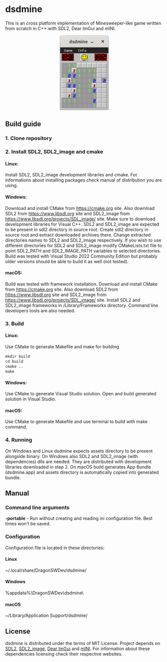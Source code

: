 # dsdmine
This is an cross platform implementation of Minesweeper-like game written from scratch in C++ with SDL2, Dear ImGui and mINI. 

<span style="display:block;text-align:center">![Screenshot](./doc/screenshot.png)

## Build guide

### 1. Clone repository

### 2. Install SDL2, SDL2_image and cmake 

#### Linux:
Install SDL2, SDL2_image development libraries and cmake. For informations about installing packages check manual of distribution you are using.

#### Windows:
Download and install CMake from https://cmake.org site. Also download SDL2 from https://www.libsdl.org site and SDL2_image from https://www.libsdl.org/projects/SDL_image/ site. Make sure to download development libraries for Visual C++. SDL2 and SDL2_image are expected to be present in sdl2 directory in source root. Create sdl2 directory in source root and extract downloaded archives there. Change extracted directories names to SDL2 and SDL2_image respectively. If you wish to use different directories for SDL2 and SDL2_image modify CMakeLists.txt file to point SDL2_PATH and SDL2_IMAGE_PATH variables to selected directories. Build was tested with Visual Studio 2022 Community Edition but probably older versions should be able to build it as well (not tested).

#### macOS:
Build was tested with framework installation. Download and install CMake from https://cmake.org site. Also download SDL2 from https://www.libsdl.org site and SDL2_image from https://www.libsdl.org/projects/SDL_image/ site. Install SDL2 and SDL2_image frameworks in /Library/Frameworks directory. Command line developers tools are also needed.

### 3. Build
#### Linux:
Use CMake to generate Makefile and make for building
```console
mkdir build
cd build
cmake ..
make
```

#### Windows:
Use CMake to generate Visual Studio solution. Open and build generated solution in Visual Studio.

#### macOS:
Use CMake to generate Makefile and use terminal to build with make command.

### 4. Running

On Windows and Linux dsdmine expects assets directory to be present alongside binary. On Windows also SDL2 and SDL2_image (with dependencies) dlls are needed. They are distributed with development libraries downloaded in step 2. On macOS build generates App Bundle (dsdmine.app) and assets directory is automatically copied into generated bundle.

## Manual
### Command line arguments

**-portable** - Run without creating and reading ini configuration file. Best times won't be saved.

### Configuration
Configuration file is located in these directories:

#### Linux
~/.local/share/DragonSWDev/dsdmine/

#### Windows
%appdata%\DragonSWDev\dsdmine\

#### macOS
~/Library/Application Support/dsdmine/

## License
dsdmine is distributed under the terms of MIT License. Project depends on [SDL2](https://www.libsdl.org), [SDL2_image](https://www.libsdl.org/projects/SDL_image/), [Dear ImGui](https://github.com/ocornut/imgui) and [mINI](https://github.com/pulzed/mINI). For information about these dependencies licensing check their respective websites.
